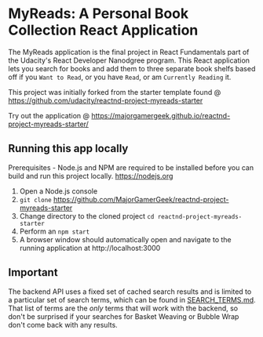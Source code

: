 # MyReads: A Personal Book Collection React Application

The MyReads application is the final project in React Fundamentals part of the Udacity's React Developer Nanodgree program. This React application lets you search for books and add them to three separate book shelfs based off if you `Want to Read`, or you have `Read`, or am `Currently Reading` it.

This project was initially forked from the starter template found @ https://github.com/udacity/reactnd-project-myreads-starter

Try out the application @ https://majorgamergeek.github.io/reactnd-project-myreads-starter/

## Running this app locally

Prerequisites - Node.js and NPM are required to be installed before you can build and run this project locally. https://nodejs.org

1) Open a Node.js console
2) `git clone` https://github.com/MajorGamerGeek/reactnd-project-myreads-starter
3) Change directory to the cloned project `cd reactnd-project-myreads-starter`
4) Perform an `npm start`
5) A browser window should automatically open and navigate to the running application at http://localhost:3000

## Important
The backend API uses a fixed set of cached search results and is limited to a particular set of search terms, which can be found in [SEARCH_TERMS.md](SEARCH_TERMS.md). That list of terms are the _only_ terms that will work with the backend, so don't be surprised if your searches for Basket Weaving or Bubble Wrap don't come back with any results.
